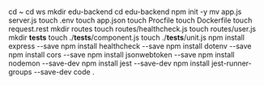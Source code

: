 cd ~
cd ws
mkdir edu-backend
cd edu-backend
npm init -y
mv app.js server.js
touch .env
touch app.json
touch Procfile
touch Dockerfile
touch request.rest
mkdir routes
touch routes/healthcheck.js
touch routes/user.js
mkdir **tests**
touch ./**tests**/component.js
touch ./**tests**/unit.js
npm install express --save
npm install healthcheck --save
npm install dotenv --save
npm install cors --save
npm install jsonwebtoken --save
npm install nodemon --save-dev
npm install jest --save-dev
npm install jest-runner-groups --save-dev
code .
